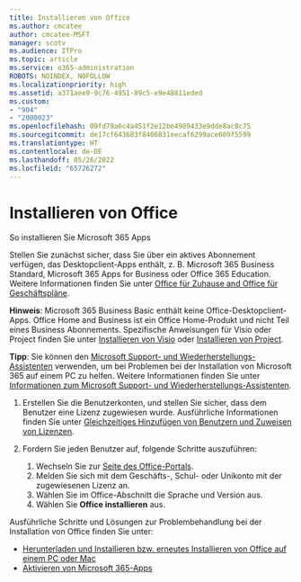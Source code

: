 ```yaml
---
title: Installieren von Office
ms.author: cmcatee
author: cmcatee-MSFT
manager: scotv
ms.audience: ITPro
ms.topic: article
ms.service: o365-administration
ROBOTS: NOINDEX, NOFOLLOW
ms.localizationpriority: high
ms.assetid: a371aee9-9c76-4951-89c5-e9e48811eded
ms.custom:
- "904"
- "2000023"
ms.openlocfilehash: 09fd79a6c4a451f2e12be4989433e9dde8ac8c75
ms.sourcegitcommit: de17cf643683f8406831eecaf6299ace609f5599
ms.translationtype: HT
ms.contentlocale: de-DE
ms.lasthandoff: 05/26/2022
ms.locfileid: "65726272"
---
```

# <a name="how-to-install-office"></a>Installieren von Office

So installieren Sie Microsoft 365 Apps

Stellen Sie zunächst sicher, dass Sie über ein aktives Abonnement verfügen, das Desktopclient-Apps enthält, z. B. Microsoft 365 Business Standard, Microsoft 365 Apps for Business oder Office 365 Education. Weitere Informationen finden Sie unter [Office für Zuhause and Office für Geschäftspläne](https://support.microsoft.com/office/office-for-home-and-office-for-business-plans-28cbc8cf-1332-4f04-9123-9b660abb629e).

**Hinweis**: Microsoft 365 Business Basic enthält keine Office-Desktopclient-Apps. Office Home and Business ist ein Office Home-Produkt und nicht Teil eines Business Abonnements. Spezifische Anweisungen für Visio oder Project finden Sie unter [Installieren von Visio](https://support.microsoft.com/office/install-visio-or-access-visio-for-the-web-f98f21e3-aa02-4827-9167-ddab5b025710?wt.mc_id=alchemy_clientdia) oder [Installieren von Project](https://support.microsoft.com/office/install-project-7059249b-d9fe-4d61-ab96-5c5bf435f281?wt.mc_id=alchemy_clientdia).

**Tipp**: Sie können den [Microsoft Support- und Wiederherstellungs-Assistenten](https://aka.ms/SaRA_OfficeSetup) verwenden, um bei Problemen bei der Installation von Microsoft 365 auf einem PC zu helfen. Weitere Informationen finden Sie unter [Informationen zum Microsoft Support- und Wiederherstellungs-Assistenten](https://support.microsoft.com/office/about-the-microsoft-support-and-recovery-assistant-e90bb691-c2a7-4697-a94f-88836856c72f).

1. Erstellen Sie die Benutzerkonten, und stellen Sie sicher, dass dem Benutzer eine Lizenz zugewiesen wurde. Ausführliche Informationen finden Sie unter [Gleichzeitiges Hinzufügen von Benutzern und Zuweisen von Lizenzen](https://docs.microsoft.com/microsoft-365/admin/add-users/add-users).

2. Fordern Sie jeden Benutzer auf, folgende Schritte auszuführen:
    1. Wechseln Sie zur [Seite des Office-Portals](https://portal.office.com/OLS/MySoftware.aspx).
    1. Melden Sie sich mit dem Geschäfts-, Schul- oder Unikonto mit der zugewiesenen Lizenz an.
    1. Wählen Sie im Office-Abschnitt die Sprache und Version aus.
    1. Wählen Sie **Office installieren** aus.

Ausführliche Schritte und Lösungen zur Problembehandlung bei der Installation von Office finden Sie unter:

- [Herunterladen und Installieren bzw. erneutes Installieren von Office auf einem PC oder Mac](https://support.office.com/article/4414eaaf-0478-48be-9c42-23adc4716658?wt.mc_id=Alchemy_ClientDIA)
- [Aktivieren von Microsoft 365-Apps](https://docs.microsoft.com/alchemyinsights/activating-office-apps)